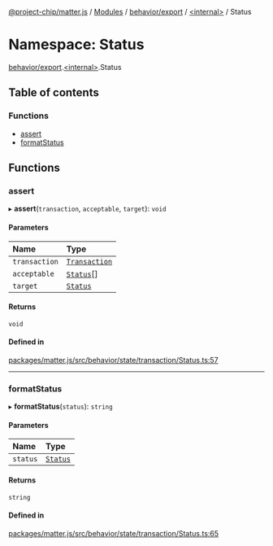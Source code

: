 [@project-chip/matter.js](../README.md) / [Modules](../modules.md) / [behavior/export](behavior_export.md) / [\<internal\>](behavior_export._internal_.md) / Status

# Namespace: Status

[behavior/export](behavior_export.md).[\<internal\>](behavior_export._internal_.md).Status

## Table of contents

### Functions

- [assert](behavior_export._internal_.Status.md#assert)
- [formatStatus](behavior_export._internal_.Status.md#formatstatus)

## Functions

### assert

▸ **assert**(`transaction`, `acceptable`, `target`): `void`

#### Parameters

| Name | Type |
| :------ | :------ |
| `transaction` | [`Transaction`](../interfaces/behavior_export._internal_.Transaction-1.md) |
| `acceptable` | [`Status`](../enums/behavior_export._internal_.Status-1.md)[] |
| `target` | [`Status`](../enums/behavior_export._internal_.Status-1.md) |

#### Returns

`void`

#### Defined in

[packages/matter.js/src/behavior/state/transaction/Status.ts:57](https://github.com/project-chip/matter.js/blob/6d3b6a5d957d88a9231d6ecab4bb41f8133112be/packages/matter.js/src/behavior/state/transaction/Status.ts#L57)

___

### formatStatus

▸ **formatStatus**(`status`): `string`

#### Parameters

| Name | Type |
| :------ | :------ |
| `status` | [`Status`](../enums/behavior_export._internal_.Status-1.md) |

#### Returns

`string`

#### Defined in

[packages/matter.js/src/behavior/state/transaction/Status.ts:65](https://github.com/project-chip/matter.js/blob/6d3b6a5d957d88a9231d6ecab4bb41f8133112be/packages/matter.js/src/behavior/state/transaction/Status.ts#L65)
